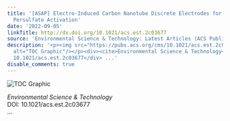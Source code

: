 ```yaml
---
title: '[ASAP] Electro-Induced Carbon Nanotube Discrete Electrodes for Sustainable
  Persulfate Activation'
date: '2022-09-05'
linkTitle: http://dx.doi.org/10.1021/acs.est.2c03677
source: 'Environmental Science & Technology: Latest Articles (ACS Publications)'
description: '<p><img src="https://pubs.acs.org/cms/10.1021/acs.est.2c03677/asset/images/medium/es2c03677_0007.gif"
  alt="TOC Graphic"/></p><div><cite>Environmental Science & Technology</cite></div><div>DOI:
  10.1021/acs.est.2c03677</div> ...'
disable_comments: true
---
```

<p><img src="https://pubs.acs.org/cms/10.1021/acs.est.2c03677/asset/images/medium/es2c03677_0007.gif" alt="TOC Graphic"/></p><div><cite>Environmental Science & Technology</cite></div><div>DOI: 10.1021/acs.est.2c03677</div> ...